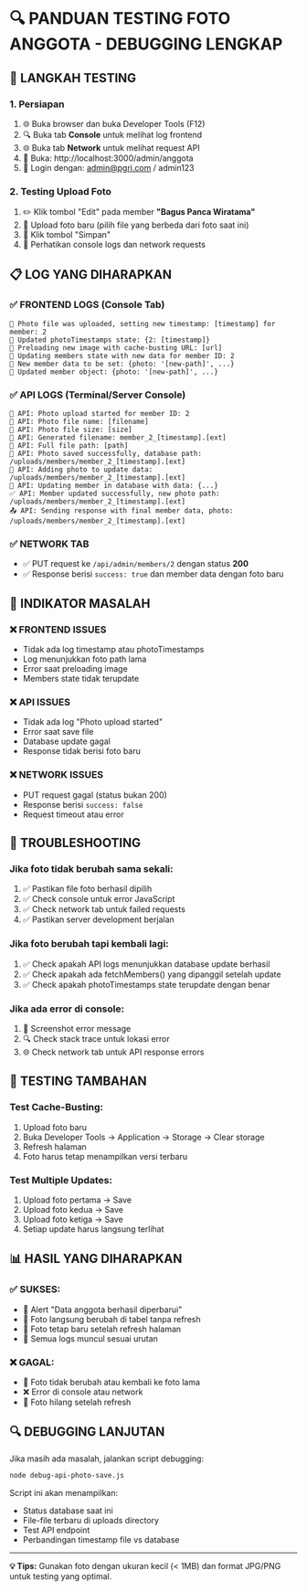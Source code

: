# 🔍 PANDUAN TESTING FOTO ANGGOTA - DEBUGGING LENGKAP

## 🎯 LANGKAH TESTING

### 1. Persiapan
1. 🌐 Buka browser dan buka Developer Tools (F12)
2. 🔍 Buka tab **Console** untuk melihat log frontend
3. 🌐 Buka tab **Network** untuk melihat request API
4. 🔗 Buka: http://localhost:3000/admin/anggota
5. 🔐 Login dengan: admin@pgri.com / admin123

### 2. Testing Upload Foto
1. ✏️ Klik tombol "Edit" pada member **"Bagus Panca Wiratama"**
2. 📸 Upload foto baru (pilih file yang berbeda dari foto saat ini)
3. 💾 Klik tombol "Simpan"
4. 👀 Perhatikan console logs dan network requests

## 📋 LOG YANG DIHARAPKAN

### ✅ FRONTEND LOGS (Console Tab)
```
📸 Photo file was uploaded, setting new timestamp: [timestamp] for member: 2
📸 Updated photoTimestamps state: {2: [timestamp]}
📸 Preloading new image with cache-busting URL: [url]
📸 Updating members state with new data for member ID: 2
📸 New member data to be set: {photo: '[new-path]', ...}
📸 Updated member object: {photo: '[new-path]', ...}
```

### ✅ API LOGS (Terminal/Server Console)
```
📸 API: Photo upload started for member ID: 2
📸 API: Photo file name: [filename]
📸 API: Photo file size: [size]
📸 API: Generated filename: member_2_[timestamp].[ext]
📸 API: Full file path: [path]
📸 API: Photo saved successfully, database path: /uploads/members/member_2_[timestamp].[ext]
💾 API: Adding photo to update data: /uploads/members/member_2_[timestamp].[ext]
💾 API: Updating member in database with data: {...}
✅ API: Member updated successfully, new photo path: /uploads/members/member_2_[timestamp].[ext]
📤 API: Sending response with final member data, photo: /uploads/members/member_2_[timestamp].[ext]
```

### ✅ NETWORK TAB
- ✅ PUT request ke `/api/admin/members/2` dengan status **200**
- ✅ Response berisi `success: true` dan member data dengan foto baru

## 🚨 INDIKATOR MASALAH

### ❌ FRONTEND ISSUES
- Tidak ada log timestamp atau photoTimestamps
- Log menunjukkan foto path lama
- Error saat preloading image
- Members state tidak terupdate

### ❌ API ISSUES  
- Tidak ada log "Photo upload started"
- Error saat save file
- Database update gagal
- Response tidak berisi foto baru

### ❌ NETWORK ISSUES
- PUT request gagal (status bukan 200)
- Response berisi `success: false`
- Request timeout atau error

## 🔧 TROUBLESHOOTING

### Jika foto tidak berubah sama sekali:
1. ✅ Pastikan file foto berhasil dipilih
2. ✅ Check console untuk error JavaScript
3. ✅ Check network tab untuk failed requests
4. ✅ Pastikan server development berjalan

### Jika foto berubah tapi kembali lagi:
1. ✅ Check apakah API logs menunjukkan database update berhasil
2. ✅ Check apakah ada fetchMembers() yang dipanggil setelah update
3. ✅ Check apakah photoTimestamps state terupdate dengan benar

### Jika ada error di console:
1. 📸 Screenshot error message
2. 🔍 Check stack trace untuk lokasi error
3. 🌐 Check network tab untuk API response errors

## 🧪 TESTING TAMBAHAN

### Test Cache-Busting:
1. Upload foto baru
2. Buka Developer Tools → Application → Storage → Clear storage
3. Refresh halaman
4. Foto harus tetap menampilkan versi terbaru

### Test Multiple Updates:
1. Upload foto pertama → Save
2. Upload foto kedua → Save  
3. Upload foto ketiga → Save
4. Setiap update harus langsung terlihat

## 📊 HASIL YANG DIHARAPKAN

### ✅ SUKSES:
- 🎉 Alert "Data anggota berhasil diperbarui"
- 📸 Foto langsung berubah di tabel tanpa refresh
- 🔄 Foto tetap baru setelah refresh halaman
- 📝 Semua logs muncul sesuai urutan

### ❌ GAGAL:
- 🚫 Foto tidak berubah atau kembali ke foto lama
- ❌ Error di console atau network
- 🔄 Foto hilang setelah refresh

## 🔍 DEBUGGING LANJUTAN

Jika masih ada masalah, jalankan script debugging:

```bash
node debug-api-photo-save.js
```

Script ini akan menampilkan:
- Status database saat ini
- File-file terbaru di uploads directory  
- Test API endpoint
- Perbandingan timestamp file vs database

---

**💡 Tips:** Gunakan foto dengan ukuran kecil (< 1MB) dan format JPG/PNG untuk testing yang optimal.